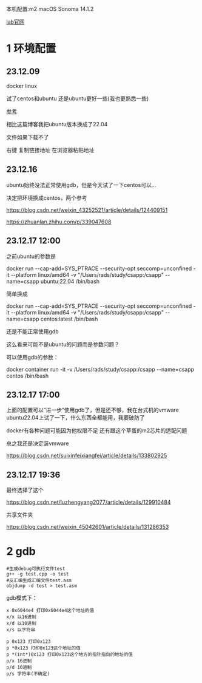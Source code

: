 本机配置:m2 macOS Sonoma 14.1.2

[lab官网](https://csapp.cs.cmu.edu/3e/labs.html)
# 1 环境配置
## 23.12.09
docker linux

试了centos和ubuntu 还是ubuntu更好一些(我也更熟悉一些)

[参考](https://blog.csdn.net/weixin_52693116/article/details/133149517)

相比这篇博客我把ubuntu版本换成了22.04

文件如果下载不了

右键 复制链接地址 在浏览器粘贴地址

## 23.12.16

ubuntu始终没法正常使用gdb，但是今天试了一下centos可以...

决定把环境换成centos，两个参考

https://blog.csdn.net/weixin_43252521/article/details/124409151

https://zhuanlan.zhihu.com/p/339047608

## 23.12.17 12:00

之前ubuntu的参数是

docker run --cap-add=SYS_PTRACE --security-opt seccomp=unconfined -it --platform linux/amd64 -v "/Users/rads/study/csapp:/csapp" --name=csapp ubuntu:22.04 /bin/bash

简单换成

docker run --cap-add=SYS_PTRACE --security-opt seccomp=unconfined -it --platform linux/amd64 -v "/Users/rads/study/csapp:/csapp" --name=csapp centos:latest /bin/bash

还是不能正常使用gdb

这么看来可能不是ubuntu的问题而是参数问题？

可以使用gdb的参数：

docker container run -it -v /Users/rads/study/csapp:/csapp --name=csapp centos /bin/bash

## 23.12.17 17:00

上面的配置可以“进一步”使用gdb了，但是还不够，我在台式机的vmware ubuntu22.04上试了一下，什么东西全都能用，我要破防了

docker有各种问题可能因为他权限不足 还有跟这个草蛋的m2芯片的适配问题

总之我还是决定装vmware

https://blog.csdn.net/suixinfeixiangfei/article/details/133802925

## 23.12.17 19:36

最终选择了这个

https://blog.csdn.net/luzhengyang2077/article/details/129910484

共享文件夹

https://blog.csdn.net/weixin_45042601/article/details/131286353
# 2 gdb
```shell
#生成debug可执行文件test
g++ -g test.cpp -o test
#反汇编生成汇编文件test.asm
objdump -d test > test.asm
```
gdb模式下：
```shell
x 0x6044e4 打印0x6044e4这个地址的值
x/x 以16进制
x/d 以10进制
x/s 以字符串

p 0x123 打印0x123
p *0x123 打印0x123这个地址的值
p *(int*)0x123 打印0x123这个地方的指针指向的地址的值
p/x 16进制
p/d 10进制
p/s 字符串(不确定)
```
